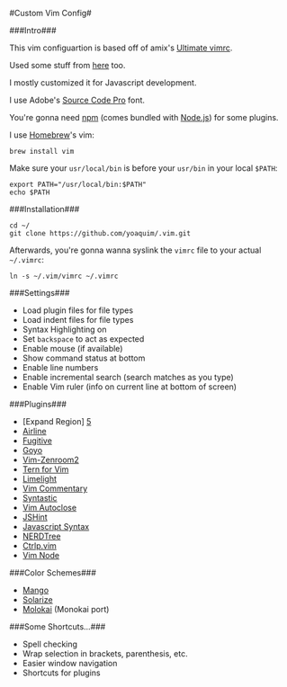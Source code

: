 #Custom Vim Config#

###Intro###

This vim configuartion is based off of amix's [Ultimate vimrc][1].

Used some stuff from [here][90] too.

I mostly customized it for Javascript development.

I use Adobe's [Source Code Pro][4] font.

You're gonna need [npm][2] (comes bundled with [Node.js][2]) for some plugins.

I use [Homebrew][3]'s vim: 

```Shell
brew install vim
```

Make sure your `usr/local/bin` is before your `usr/bin` in your local `$PATH`:

```Shell
export PATH="/usr/local/bin:$PATH"
echo $PATH
```

###Installation###

```Shell
cd ~/
git clone https://github.com/yoaquim/.vim.git
```

Afterwards, you're gonna wanna syslink the `vimrc` file to your actual `~/.vimrc`:
			
```Shell
ln -s ~/.vim/vimrc ~/.vimrc
```

###Settings###

* Load plugin files for file types
* Load indent files for file types
* Syntax Highlighting on
* Set `backspace` to act as expected
* Enable mouse (if available)
* Show command status at bottom
* Enable line numbers
* Enable incremental search (search matches as you type)
* Enable Vim ruler (info on current line at bottom of screen) 

###Plugins###

* [Expand Region] [5]
* [Airline][6]
* [Fugitive][7]
* [Goyo][8]
* [Vim-Zenroom2][9]
* [Tern for Vim][10]
* [Limelight][11]
* [Vim Commentary][12]
* [Syntastic][13]
* [Vim Autoclose][14]
* [JSHint][15]
* [Javascript Syntax][16]
* [NERDTree][17]
* [Ctrlp.vim][18]
* [Vim Node][19]

###Color Schemes###

* [Mango][21]
* [Solarize][20]
* [Molokai][22] (Monokai port)

###Some Shortcuts...###

* Spell checking 
* Wrap selection in brackets, parenthesis, etc.
* Easier window navigation
* Shortcuts for plugins

[1]:https://github.com/amix/vimrc
[2]:http://nodejs.org/
[3]:http://brew.sh/
[4]:http://store1.adobe.com/cfusion/store/html/index.cfm?event=displayFontPackage&code=1960
[5]:https://github.com/terryma/vim-expand-region
[6]:https://github.com/bling/vim-airline
[7]:https://github.com/tpope/vim-fugitive
[8]:https://github.com/junegunn/goyo.vim
[9]:https://github.com/amix/vim-zenroom2
[10]:https://github.com/marijnh/tern_for_vim
[11]:https://github.com/junegunn/limelight.vim
[12]:https://github.com/tpope/vim-commentary
[13]:https://github.com/scrooloose/syntastic
[14]:https://github.com/Townk/vim-autoclose
[15]:https://github.com/walm/jshint.vim
[16]:https://github.com/jelera/vim-javascript-syntax
[17]:https://github.com/scrooloose/nerdtree
[18]:https://github.com/kien/ctrlp.vim
[19]:https://github.com/moll/vim-node
[20]:http://ethanschoonover.com/solarized/vim-colors-solarized
[21]:https://github.com/goatslacker/mango.vim
[22]://github.com/tomasr/molokai
[90]:https://github.com/joyent/node/wiki/Vim-Plugins
